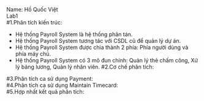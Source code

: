 Name: Hồ Quốc Việt  
Lab1  
#1.Phân tích kiến trúc:  
- Hệ thống Payroll System là hệ thống phân tán.
- Hệ thống Payroll System tương tác với CSDL cũ để quản lý dự án.
- Hệ thống Payroll System được chia thành 2 phía: Phía người dùng và phía máy chủ.
- Hệ thống Payroll System có 3 mô đun chính: Quản lý thẻ chấm công, Xử lý bảng lương, Quản lý nhân viên.
#2.Cơ chế phân tích:
  
#3.Phân tích ca sử dụng Payment:  
#4.Phân tích ca sử dụng Maintain Timecard:  
#5.Hợp nhất kết quả phân tích:  
